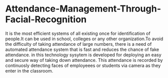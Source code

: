 # Attendance-Management-Through-Facial-Recognition
It is the most efficient systems of all existing once for identification of people.It can be used in school, colleges or any other organization.To avoid the difficulty of taking attendance of large numbers, there is a need of automated attendance system that is fast and reduces the chance of fake attendance. in this technology sysytem is developed for deploying an easy and secure way of taking down attendance. This attendance is recorded by continuosly detecting faces of employeees or students via camera as they enter in the classroom.
